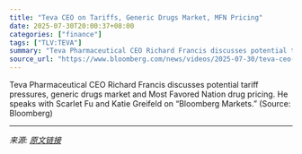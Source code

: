 ```yaml
---
title: "Teva CEO on Tariffs, Generic Drugs Market, MFN Pricing"
date: 2025-07-30T20:00:37+08:00
categories: ["finance"]
tags: ["TLV:TEVA"]
summary: "Teva Pharmaceutical CEO Richard Francis discusses potential tariff pressures, generic drugs market and Most Favored Nation drug pricing. He speaks with Scarlet Fu and Katie Greifeld on “Bloomberg Mark"
source_url: "https://www.bloomberg.com/news/videos/2025-07-30/teva-ceo-on-tariffs-generic-drugs-market-mfn-pricing"
---
```


Teva Pharmaceutical CEO Richard Francis discusses potential tariff pressures, generic drugs market and Most Favored Nation drug pricing. He speaks with Scarlet Fu and Katie Greifeld on “Bloomberg Markets.” (Source: Bloomberg)

---

*来源: [原文链接](https://www.bloomberg.com/news/videos/2025-07-30/teva-ceo-on-tariffs-generic-drugs-market-mfn-pricing)*
